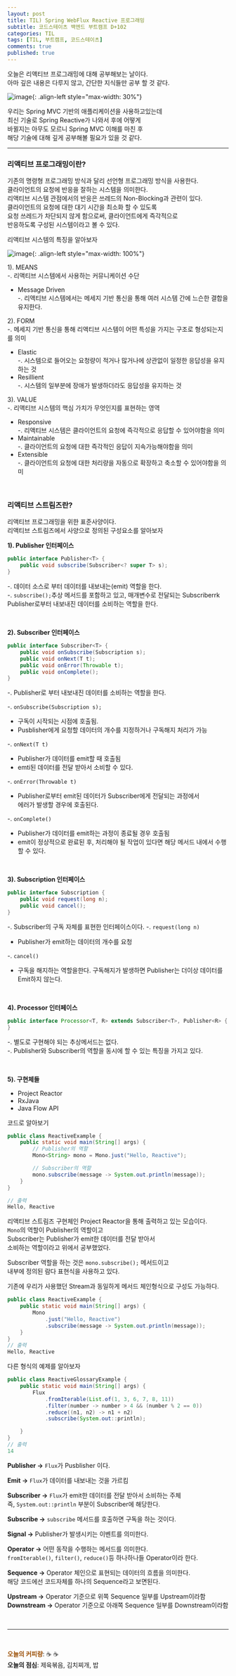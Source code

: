 ```yaml
---
layout: post
title: TIL) Spring WebFlux Reactive 프로그래밍
subtitle: 코드스테이츠 백엔드 부트캠프 D+102
categories: TIL
tags: [TIL, 부트캠프, 코드스테이츠]
comments: true
published: true
---
```


오늘은 리액티브 프로그래밍에 대해 공부해보는 날이다.  
아마 깊은 내용은 다루지 않고, 간단한 지식들만 공부 할 것 같다.   

![image](https://user-images.githubusercontent.com/95069395/210178010-afc72de4-2cb5-406f-a0bf-4ae04f03dfd3.gif){: .align-left style="max-width: 30%"}


우리는 Spring MVC 기반의 애플리케이션을 사용하고있는데  
최신 기술로 Spring Reactive가 나와서 후에 어떻게  
바뀔지는 아무도 모르니 Spring MVC 이해를 마친 후  
해당 기술에 대해 깊게 공부해볼 필요가 있을 것 같다.

---  

### 리액티브 프로그래밍이란?  

기존의 명령형 프로그래밍 방식과 달리 선언형 프로그래밍 방식을 사용한다.  
클라이언트의 요청에 반응을 잘하는 시스템을 의미한다.  
리액티브 시스템 관점에서의 반응은 쓰레드의 Non-Blocking과 관련이 있다.  
클라이언트의 요청에 대한 대기 시간을 최소화 할 수 있도록  
요청 쓰레드가 차단되지 않게 함으로써, 클라이언트에게 즉각적으로  
반응하도록 구성된 시스템이라고 볼 수 있다.  

리액티브 시스템의 특징을 알아보자

![image](https://user-images.githubusercontent.com/95069395/210178006-d5446a1a-4b82-4eb5-a3e4-777d71e6c23c.png){: .align-left style="max-width: 100%"}

1). MEANS  
-. 리액티브 시스템에서 사용하는 커뮤니케이션 수단
* Message Driven    
-. 리액티브 시스템에서는 메세지 기반 통신을 통해 여러 시스템 간에 느슨한 결합을 유지한다.


2). FORM  
-. 메세지 기반 통신을 통해 리액티브 시스템이 어떤 특성을 가지는 구조로 형성되는지를 의미
* Elastic  
-. 시스템으로 들어오는 요청량이 적거나 많거나에 상관없이 일정한 응답성을 유지하는 것
* Resillient  
-. 시스템의 일부분에 장애가 발생하더라도 응답성을 유지하는 것

3). VALUE  
-. 리액티브 시스템의 핵심 가치가 무엇인지를 표현하는 영역
* Responsive  
-. 리액티브 시스템은 클라이언트의 요청에 즉각적으로 응답할 수 있어야함을 의미
* Maintainable  
-. 클라이언트의 요청에 대한 즉각적인 응답이 지속가능해야함을 의미
* Extensible  
-. 클라이언트의 요청에 대한 처리량을 자동으로 확장하고 축소할 수 있어야함을 의미

<br/>

### 리액티브 스트림즈란?  
리액티브 프로그래밍을 위한 표준사양이다.  
리액티브 스트림즈에서 사양으로 정의된 구성요소를 알아보자

**1). Publisher 인터페이스**  
```java
public interface Publisher<T> {
    public void subscribe(Subscriber<? super T> s);
}
```
-. 데이터 소스로 부터 데이터를 내보내는(emit) 역할을 한다.   
-. `subscribe();`추상 메서드를 포함하고 있고, 매개변수로 전달되는 Subscriberrk  
Publisher로부터 내보내진 데이터를 소비하는 역할을 한다.

<br/>

**2). Subscriber 인터페이스**  
```java
public interface Subscriber<T> {
    public void onSubscribe(Subscription s);
    public void onNext(T t);
    public void onError(Throwable t);
    public void onComplete();
}
```
-. Publisher로 부터 내보내진 데이터를 소비하는 역할을 한다.  

-. `onSubscribe(Subscription s);`  
* 구독이 시작되는 시점에 호출됨.  
* Pusblisher에게 요청할 데이터의 개수를 지정하거나 구독해지 처리가 가능 

-. `onNext(T t)`  
* Publisher가 데이터를 emit할 때 호출됨
* emti된 데이터를 전달 받아서 소비할 수 있다.


-. `onError(Throwable t)`  
* Publisher로부터 emit된 데이터가 Subscriber에게 전달되는 과정에서  
에러가 발생할 경우에 호출된다.


-. `onComplete()`  
* Publisher가 데이터를 emit하는 과정이 종료될 경우 호출됨
* emit이 정상적으로 완료된 후, 처리해야 될 작업이 있다면 해당 메서드 내에서 수행할 수 있다.

<br/>

**3). Subscription 인터페이스**  
```java
public interface Subscription {
    public void request(long n);
    public void cancel();
}
```
-. Subscriber의 구독 자체를 표현한 인터페이스이다.
-. `request(long n)`  
* Publisher가 emit하는 데이터의 개수를 요청


-. `cancel()`  
* 구독을 해지하는 역할을한다. 구독해지가 발생하면 Publisher는 더이상 데이터를 Emit하지 않는다.  

<br/>

**4). Processor 인터페이스**
```java
public interface Processor<T, R> extends Subscriber<T>, Publisher<R> {
}
```
-. 별도로 구현해야 되는 추상메서드는 없다.  
-. Publisher와 Subscriber의 역할을 동시에 할 수 있는 특징을 가지고 있다.

<br/>

**5). 구현체들**  
* Project Reactor
* RxJava
* Java Flow API

코드로 알아보기  
```java
public class ReactiveExample {
    public static void main(String[] args) {
        // Publisher의 역할
        Mono<String> mono = Mono.just("Hello, Reactive");

        // Subscriber의 역할
        mono.subscribe(message -> System.out.println(message));
    }
}

// 출력
Hello, Reactive
```
리액티브 스트림즈 구현체인 Project Reactor을 통해 출력하고 있는 모습이다.  
`Mono`의 역할이 Publisher의 역할이고  
Subscriber는 Publisher가 emit한 데이터를 전달 받아서  
소비하는 역할이라고 위에서 공부했었다.    

Subscriber 역할을 하는 것은 `mono.subscribe();` 메서드이고  
내부에 정의된 람다 표현식을 사용하고 있다.

기존에 우리가 사용했던 Stream과 동일하게 메서드 체인형식으로 구성도 가능하다.  

```java
public class ReactiveExample {
    public static void main(String[] args) {
        Mono
            .just("Hello, Reactive")
            .subscribe(message -> System.out.println(message));
    }
}
// 출력
Hello, Reactive
```

다른 형식의 예제를 알아보자  

```java
public class ReactiveGlossaryExample {
    public static void main(String[] args) {
        Flux
            .fromIterable(List.of(1, 3, 6, 7, 8, 11))
            .filter(number -> number > 4 && (number % 2 == 0))
            .reduce((n1, n2) -> n1 + n2)
            .subscribe(System.out::println);

    }
}
// 출력
14
```
**Publisher ->** `Flux`가 Pusblisher 이다.  

**Emit ->** `Flux`가 데이터를 내보내는 것을 가르킴  

**Subscriber ->** `Flux`가 emit한 데이터를 전달 받아서 소비하는 주체   
즉, `System.out::println` 부분이 Subscriber에 해당한다.  

**Subscribe ->** `subscribe` 메서드를 호출하면 구독을 하는 것이다.

**Signal ->** Publisher가 발생시키는 이벤트를 의미한다.   

**Operator ->** 어떤 동작을 수행하는 메서드를 의미한다.  
`fromIterable()`, `filter()`, `reduce()`등 하나하나들 Operator이라 한다.  

**Sequence ->** Operator 체인으로 표현되는 데이터의 흐름을 의미한다.  
해당 코드에선 코드자체를 하나의 Sequence라고 보면된다.  

**Upstream ->** Operator 기준으로 위쪽 Sequence 일부를 Upstream이라함  
**Downstream ->** Operator 기준으로 아래쪽 Sequence 일부를 Downstream이라함  


<br/>  

---

<br/>  

<span style="color:#994C00">**오늘의 커피량**</span>: ☕️ ☕️  
**오늘의 점심**: 제육볶음, 김치찌개, 밥